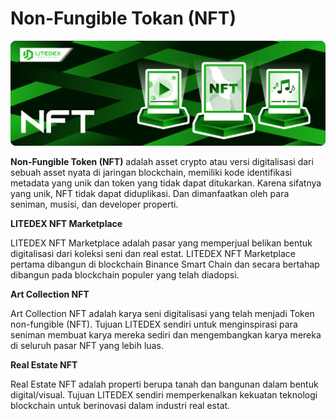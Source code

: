 # Non-Fungible Tokan (NFT)

![](<../.gitbook/assets/18. NFT (1).svg>)

**Non-Fungible Token (NFT)** adalah asset crypto atau versi digitalisasi dari sebuah asset nyata di jaringan blockchain, memiliki kode identifikasi metadata yang unik dan token yang tidak dapat ditukarkan. Karena sifatnya yang unik, NFT tidak dapat diduplikasi. Dan dimanfaatkan oleh para seniman, musisi, dan developer properti.

**LITEDEX NFT Marketplace**

LITEDEX NFT Marketplace adalah pasar yang memperjual belikan bentuk digitalisasi dari koleksi seni dan real estat. LITEDEX NFT Marketplace pertama dibangun  di blockchain Binance Smart Chain dan secara bertahap dibangun pada blockchain populer yang telah diadopsi.&#x20;

**Art Collection NFT**

Art Collection NFT adalah karya seni digitalisasi yang telah menjadi Token non-fungible (NFT). Tujuan LITEDEX sendiri untuk menginspirasi para seniman membuat karya mereka sediri dan mengembangkan karya mereka di seluruh pasar NFT yang lebih luas.&#x20;

**Real Estate NFT**

Real Estate NFT adalah properti berupa tanah dan bangunan dalam bentuk digital/visual. Tujuan LITEDEX sendiri memperkenalkan kekuatan teknologi blockchain untuk berinovasi dalam industri real estat.
